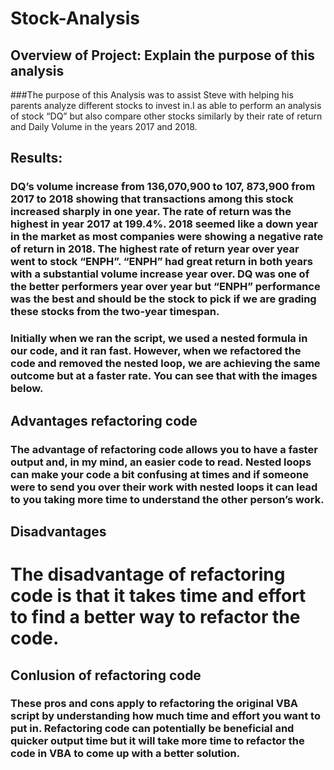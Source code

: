 # Stock-Analysis
## Overview of Project: Explain the purpose of this analysis
###The purpose of this Analysis was to assist Steve with helping his parents analyze different stocks to invest in.I as able to perform an analysis of stock “DQ” but also compare other stocks similarly by their rate of return and Daily Volume in the years 2017 and 2018.

## Results:
### DQ’s volume increase from 136,070,900 to 107, 873,900 from 2017 to 2018 showing that transactions among this stock increased sharply in one year. The rate of return was the highest in year 2017 at 199.4%. 2018 seemed like a down year in the market as most companies were showing a negative rate of return in 2018. The highest rate of return year over year went to stock “ENPH”. “ENPH” had great return in both years with a substantial volume increase year over. DQ was one of the better performers year over year but “ENPH” performance was the best and should be the stock to pick if we are grading these stocks from the two-year timespan.

### Initially when we ran the script, we used a nested formula in our code, and it ran fast. However, when we refactored the code and removed the nested loop, we are achieving the same outcome but at a faster rate. You can see that with the images below.

## Advantages refactoring code
### The advantage of refactoring code allows you to have a faster output and, in my mind, an easier code to read. Nested loops can make your code a bit confusing at times and if someone were to send you over their work with nested loops it can lead to you taking more time to understand the other person’s work.

## Disadvantages
# The disadvantage of refactoring code is that it takes time and effort to find a better way to refactor the code.

## Conlusion of refactoring code
### These pros and cons apply to refactoring the original VBA script by understanding how much time and effort you want to put in. Refactoring code can potentially be beneficial and quicker output time but it will take more time to refactor the code in VBA to come up with a better solution.

